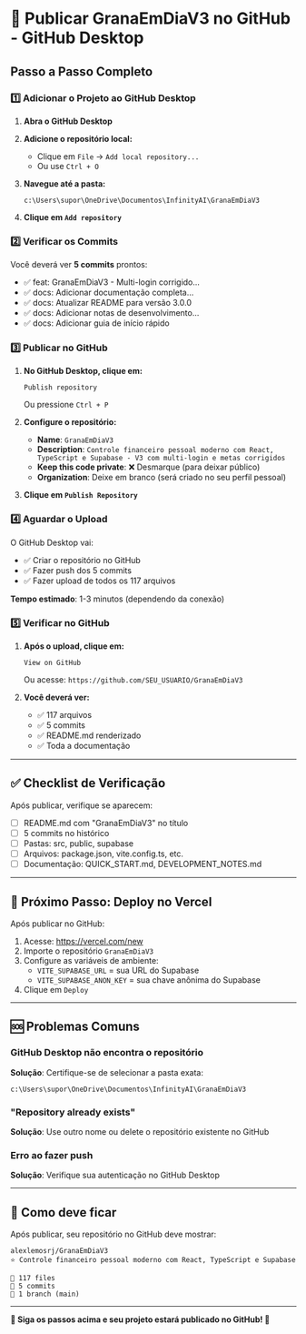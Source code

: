 # 🚀 Publicar GranaEmDiaV3 no GitHub - GitHub Desktop

## Passo a Passo Completo

### 1️⃣ Adicionar o Projeto ao GitHub Desktop

1. **Abra o GitHub Desktop**

2. **Adicione o repositório local:**
   - Clique em `File` → `Add local repository...`
   - Ou use `Ctrl + O`

3. **Navegue até a pasta:**
   ```
   c:\Users\supor\OneDrive\Documentos\InfinityAI\GranaEmDiaV3
   ```

4. **Clique em `Add repository`**

### 2️⃣ Verificar os Commits

Você deverá ver **5 commits** prontos:
- ✅ feat: GranaEmDiaV3 - Multi-login corrigido...
- ✅ docs: Adicionar documentação completa...
- ✅ docs: Atualizar README para versão 3.0.0
- ✅ docs: Adicionar notas de desenvolvimento...
- ✅ docs: Adicionar guia de início rápido

### 3️⃣ Publicar no GitHub

1. **No GitHub Desktop, clique em:**
   ```
   Publish repository
   ```
   Ou pressione `Ctrl + P`

2. **Configure o repositório:**
   - **Name**: `GranaEmDiaV3`
   - **Description**: `Controle financeiro pessoal moderno com React, TypeScript e Supabase - V3 com multi-login e metas corrigidos`
   - **Keep this code private**: ❌ Desmarque (para deixar público)
   - **Organization**: Deixe em branco (será criado no seu perfil pessoal)

3. **Clique em `Publish Repository`**

### 4️⃣ Aguardar o Upload

O GitHub Desktop vai:
- ✅ Criar o repositório no GitHub
- ✅ Fazer push dos 5 commits
- ✅ Fazer upload de todos os 117 arquivos

**Tempo estimado**: 1-3 minutos (dependendo da conexão)

### 5️⃣ Verificar no GitHub

1. **Após o upload, clique em:**
   ```
   View on GitHub
   ```
   Ou acesse: `https://github.com/SEU_USUARIO/GranaEmDiaV3`

2. **Você deverá ver:**
   - ✅ 117 arquivos
   - ✅ 5 commits
   - ✅ README.md renderizado
   - ✅ Toda a documentação

---

## ✅ Checklist de Verificação

Após publicar, verifique se aparecem:

- [ ] README.md com "GranaEmDiaV3" no título
- [ ] 5 commits no histórico
- [ ] Pastas: src, public, supabase
- [ ] Arquivos: package.json, vite.config.ts, etc.
- [ ] Documentação: QUICK_START.md, DEVELOPMENT_NOTES.md

---

## 🎯 Próximo Passo: Deploy no Vercel

Após publicar no GitHub:

1. Acesse: https://vercel.com/new
2. Importe o repositório `GranaEmDiaV3`
3. Configure as variáveis de ambiente:
   - `VITE_SUPABASE_URL` = sua URL do Supabase
   - `VITE_SUPABASE_ANON_KEY` = sua chave anônima do Supabase
4. Clique em `Deploy`

---

## 🆘 Problemas Comuns

### GitHub Desktop não encontra o repositório
**Solução**: Certifique-se de selecionar a pasta exata:
```
c:\Users\supor\OneDrive\Documentos\InfinityAI\GranaEmDiaV3
```

### "Repository already exists"
**Solução**: Use outro nome ou delete o repositório existente no GitHub

### Erro ao fazer push
**Solução**: Verifique sua autenticação no GitHub Desktop

---

## 📸 Como deve ficar

Após publicar, seu repositório no GitHub deve mostrar:

```
alexlemosrj/GranaEmDiaV3
⭐ Controle financeiro pessoal moderno com React, TypeScript e Supabase

📁 117 files
📝 5 commits
🌿 1 branch (main)
```

---

**🎉 Siga os passos acima e seu projeto estará publicado no GitHub! 🎉**
